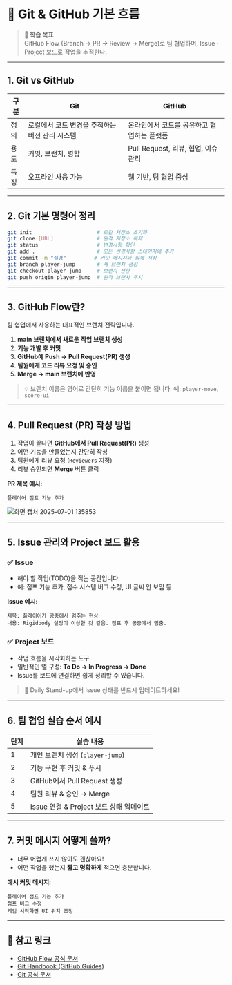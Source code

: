 # 🌱 Git & GitHub 기본 흐름

> **🎯 학습 목표**  
> GitHub Flow (Branch → PR → Review → Merge)로 팀 협업하며, Issue · Project 보드로 작업을 추적한다.

---

## 1. Git vs GitHub

| 구분 | Git | GitHub |
|------|-----|--------|
| 정의 | 로컬에서 코드 변경을 추적하는 버전 관리 시스템 | 온라인에서 코드를 공유하고 협업하는 플랫폼 |
| 용도 | 커밋, 브랜치, 병합 | Pull Request, 리뷰, 협업, 이슈 관리 |
| 특징 | 오프라인 사용 가능 | 웹 기반, 팀 협업 중심 |

---

## 2. Git 기본 명령어 정리

```bash
git init                     # 로컬 저장소 초기화
git clone [URL]              # 원격 저장소 복제
git status                   # 변경사항 확인
git add .                    # 모든 변경사항 스테이지에 추가
git commit -m "설명"         # 커밋 메시지와 함께 저장
git branch player-jump       # 새 브랜치 생성
git checkout player-jump     # 브랜치 전환
git push origin player-jump  # 원격 브랜치 푸시
```

---

## 3. GitHub Flow란?

팀 협업에서 사용하는 대표적인 브랜치 전략입니다.

1. **main 브랜치에서 새로운 작업 브랜치 생성**
2. **기능 개발 후 커밋**
3. **GitHub에 Push → Pull Request(PR) 생성**
4. **팀원에게 코드 리뷰 요청 및 승인**
5. **Merge → main 브랜치에 반영**

> 💡 브랜치 이름은 영어로 간단히 기능 이름을 붙이면 됩니다. 예: `player-move`, `score-ui`

---

## 4. Pull Request (PR) 작성 방법

1. 작업이 끝나면 **GitHub에서 Pull Request(PR)** 생성  
2. 어떤 기능을 만들었는지 간단히 작성  
3. 팀원에게 리뷰 요청 (`Reviewers` 지정)  
4. 리뷰 승인되면 **Merge** 버튼 클릭

**PR 제목 예시:**

```
플레이어 점프 기능 추가
```
![화면 캡처 2025-07-01 135853](https://github.com/user-attachments/assets/2d6fc3df-c717-4513-abeb-897e5df82508)


---

## 5. Issue 관리와 Project 보드 활용

### ✅ Issue

- 해야 할 작업(TODO)을 적는 공간입니다.
- 예: 점프 기능 추가, 점수 시스템 버그 수정, UI 글씨 안 보임 등

**Issue 예시:**

```
제목: 플레이어가 공중에서 멈추는 현상  
내용: Rigidbody 설정이 이상한 것 같음. 점프 후 공중에서 멈춤.
```

### ✅ Project 보드

- 작업 흐름을 시각화하는 도구
- 일반적인 열 구성: **To Do → In Progress → Done**
- Issue를 보드에 연결하면 쉽게 정리할 수 있습니다.

> 🧩 Daily Stand-up에서 Issue 상태를 반드시 업데이트하세요!

---

## 6. 팀 협업 실습 순서 예시

| 단계 | 실습 내용 |
|------|-----------|
| 1 | 개인 브랜치 생성 (`player-jump`) |
| 2 | 기능 구현 후 커밋 & 푸시 |
| 3 | GitHub에서 Pull Request 생성 |
| 4 | 팀원 리뷰 & 승인 → Merge |
| 5 | Issue 연결 & Project 보드 상태 업데이트 |

---

## 7. 커밋 메시지 어떻게 쓸까?

- 너무 어렵게 쓰지 않아도 괜찮아요!  
- 어떤 작업을 했는지 **짧고 명확하게** 적으면 충분합니다.

**예시 커밋 메시지:**

```
플레이어 점프 기능 추가  
점프 버그 수정  
게임 시작화면 UI 위치 조정
```

---

## 📎 참고 링크

- [GitHub Flow 공식 문서](https://docs.github.com/en/get-started/quickstart/github-flow)
- [Git Handbook (GitHub Guides)](https://guides.github.com/introduction/git-handbook/)
- [Git 공식 문서](https://git-scm.com/doc)
